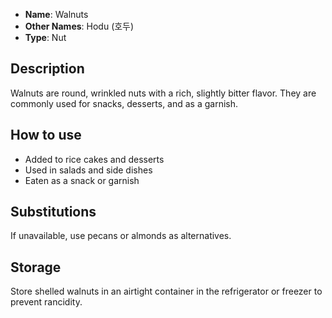 - **Name**: Walnuts
- **Other Names**: Hodu (호두)
- **Type**: Nut

## Description

Walnuts are round, wrinkled nuts with a rich, slightly bitter flavor. They are commonly used for snacks, desserts, and as a garnish.

## How to use

- Added to rice cakes and desserts
- Used in salads and side dishes
- Eaten as a snack or garnish

## Substitutions

If unavailable, use pecans or almonds as alternatives.

## Storage

Store shelled walnuts in an airtight container in the refrigerator or freezer to prevent rancidity. 